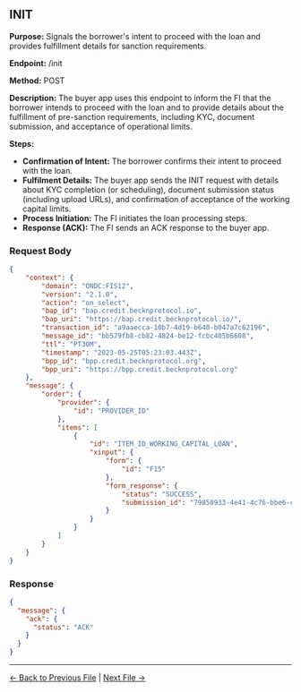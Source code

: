 ## INIT

**Purpose:** Signals the borrower's intent to proceed with the loan and provides fulfillment details for sanction requirements.

**Endpoint:** /init

**Method:** POST

**Description:** The buyer app uses this endpoint to inform the FI that the borrower intends to proceed with the loan and to provide details about the fulfillment of pre-sanction requirements, including KYC, document submission, and acceptance of operational limits.

**Steps:**
  - **Confirmation of Intent:** The borrower confirms their intent to proceed with the loan.
  - **Fulfilment Details:** The buyer app sends the INIT request with details about KYC completion (or scheduling), document submission status (including upload URLs), and confirmation of acceptance of the working capital limits.
  - **Process Initiation:** The FI initiates the loan processing steps.
  - **Response (ACK):** The FI sends an ACK response to the buyer app.


### Request Body

``` json
{
    "context": {
        "domain": "ONDC:FIS12",
        "version": "2.1.0",
        "action": "on_select",
        "bap_id": "bap.credit.becknprotocol.io",
        "bap_uri": "https://bap.credit.becknprotocol.io/",
        "transaction_id": "a9aaecca-10b7-4d19-b640-b047a7c62196",
        "message_id": "bb579fb8-cb82-4824-be12-fcbc405b6608",
        "ttl": "PT30M",
        "timestamp": "2023-05-25T05:23:03.443Z",
        "bpp_id": "bpp.credit.becknprotocol.org",
        "bpp_uri": "https://bpp.credit.becknprotocol.org"
    },
    "message": {
        "order": {
            "provider": {
                "id": "PROVIDER_ID"
            },
            "items": [
                {
                    "id": "ITEM_ID_WORKING_CAPITAL_LOAN",
                    "xinput": {
                        "form": {
                            "id": "F15"
                        },
                        "form_response": {
                            "status": "SUCCESS",
                            "submission_id": "79850933-4e41-4c76-bbe6-c5a392481226"
                        }
                    }
                }
            ]
        }
    }
}
```

### Response

```json
{
  "message": {
    "ack": {
      "status": "ACK"
    }
  }
}
```


---

<p align="center">

[← Back to Previous File](on_status_3.md) | [Next File →](on_init_4.md)

</p>

